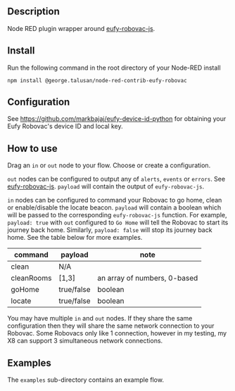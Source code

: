 ## Description

Node RED plugin wrapper around [eufy-robovac-js](https://github.com/gtalusan/eufy-robovac-js).

## Install

Run the following command in the root directory of your Node-RED install

    npm install @george.talusan/node-red-contrib-eufy-robovac

## Configuration

See https://github.com/markbajaj/eufy-device-id-python for obtaining your Eufy Robovac's device ID and local key.

## How to use

Drag an `in` or `out` node to your flow.  Choose or create a configuration.

`out` nodes can be configured to output any of `alerts`, `events` or `errors`.  See [eufy-robovac-js](https://github.com/gtalusan/eufy-robovac-js).  `payload` will contain the output of `eufy-robovac-js`.

`in` nodes can be configured to command your Robovac to go home, clean or enable/disable the locate beacon.  `payload` will contain a boolean which will be passed to the corresponding `eufy-robovac-js` function.  For example, `payload: true` with `out` configured to `Go Home` will tell the Robovac to start its journey back home.  Similarly, `payload: false` will stop its journey back home.  See the table below for more examples.

|command|payload|note|
|-------|-------|----|
|clean  |N/A    |    |
|cleanRooms|[1,3]|an array of numbers, 0-based|
|goHome |true/false|boolean|
|locate |true/false|boolean|

You may have multiple `in` and `out` nodes.  If they share the same configuration then they will share the same network connection to your Robovac.  Some Robovacs only like 1 connection, however in my testing, my X8 can support 3 simultaneous network connections.

## Examples

The `examples` sub-directory contains an example flow.
